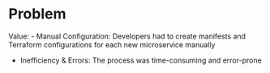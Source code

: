 # Problem

Value: - Manual Configuration: Developers had to create manifests and Terraform configurations for each new microservice manually
- Inefficiency & Errors: The process was time-consuming and error-prone